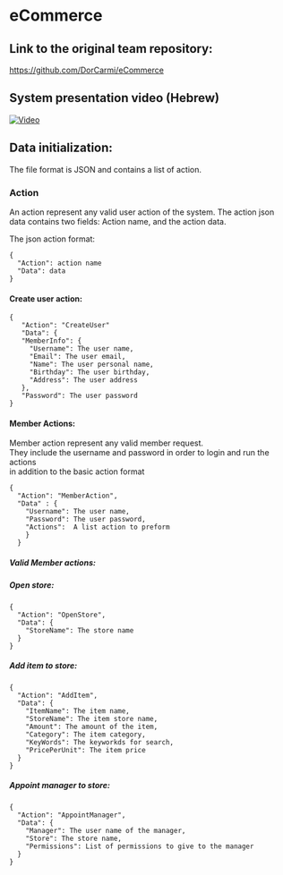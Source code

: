 # eCommerce
## Link to the original team repository:
https://github.com/DorCarmi/eCommerce

## System presentation video (Hebrew)

[![Video](https://img.youtube.com/vi/ojOsFSQDm-4/0.jpg)](https://www.youtube.com/watch?v=ojOsFSQDm-4)

## Data initialization:
The file format is JSON and contains a list of action.

### Action
An action represent any valid user action of the system.
The action json data contains two fields: Action name, and the action data.

The json action format:

```
{
  "Action": action name
  "Data": data
}
```
#### Create user action:
``` 
{
   "Action": "CreateUser"
   "Data": {
   "MemberInfo": {
     "Username": The user name,
     "Email": The user email,
     "Name": The user personal name,
     "Birthday": The user birthday,
     "Address": The user address
   },
   "Password": The user password
}
```

#### Member Actions:
Member action represent any valid member request.  
They include the username and password in order to login and run the actions  
in addition to the basic action format

``` 
{
  "Action": "MemberAction",
  "Data" : {
    "Username": The user name,
    "Password": The user password,
    "Actions":  A list action to preform
    }
  }
```

##### Valid Member actions:

##### Open store:
```
{
  "Action": "OpenStore",
  "Data": {
    "StoreName": The store name
  }
}
```
##### Add item to store:
```
{
  "Action": "AddItem",
  "Data": {
    "ItemName": The item name,
    "StoreName": The item store name,
    "Amount": The amount of the item,
    "Category": The item category,
    "KeyWords": The keyworkds for search,
    "PricePerUnit": The item price
  }
}
```

##### Appoint manager to store:
```
{
  "Action": "AppointManager",
  "Data": {
    "Manager": The user name of the manager,
    "Store": The store name,
    "Permissions": List of permissions to give to the manager
  }
}
```
    
